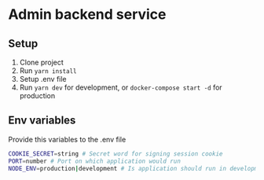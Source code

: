 # Admin backend service

## Setup

1. Clone project
2. Run `yarn install`
3. Setup .env file
4. Run `yarn dev` for development, or `docker-compose start -d` for production

## Env variables

Provide this variables to the .env file

```bash
COOKIE_SECRET=string # Secret word for signing session cookie
PORT=number # Port on which application would run
NODE_ENV=production|development # Is application should run in development or production mode
```
